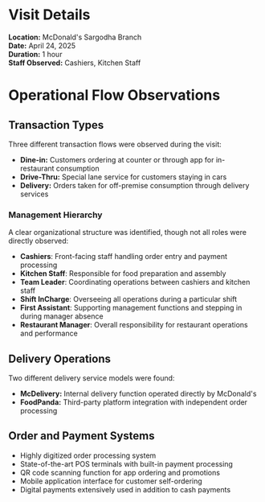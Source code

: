 # Visit Details 

**Location:** McDonald's Sargodha Branch  
**Date:** April 24, 2025  
**Duration:** 1 hour  
**Staff Observed:** Cashiers, Kitchen Staff
  
# Operational Flow Observations  

## Transaction Types  

Three different transaction flows were observed during the visit:  

- **Dine-in:** Customers ordering at counter or through app for in-restaurant consumption  
- **Drive-Thru:** Special lane service for customers staying in cars
- **Delivery:** Orders taken for off-premise consumption through delivery services  
  
### Management Hierarchy

A clear organizational structure was identified, though not all roles were directly observed:

- **Cashiers**: Front-facing staff handling order entry and payment processing
- **Kitchen Staff**: Responsible for food preparation and assembly
- **Team Leader**: Coordinating operations between cashiers and kitchen staff
- **Shift InCharge**: Overseeing all operations during a particular shift
- **First Assistant**: Supporting management functions and stepping in during manager absence
- **Restaurant Manager**: Overall responsibility for restaurant operations and performance
  
## Delivery Operations  

Two different delivery service models were found:  
  
- **McDelivery:** Internal delivery function operated directly by McDonald's  
- **FoodPanda:** Third-party platform integration with independent order processing  
  
## Order and Payment Systems

- Highly digitized order processing system
- State-of-the-art POS terminals with built-in payment processing  
- QR code scanning function for app ordering and promotions  
- Mobile application interface for customer self-ordering  
- Digital payments extensively used in addition to cash payments

